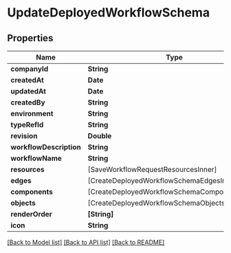 # UpdateDeployedWorkflowSchema

## Properties
Name | Type | Description | Notes
------------ | ------------- | ------------- | -------------
**companyId** | **String** |  | [optional] 
**createdAt** | **Date** |  | [optional] 
**updatedAt** | **Date** |  | [optional] 
**createdBy** | **String** |  | [optional] 
**environment** | **String** |  | [optional] 
**typeRefId** | **String** |  | [optional] 
**revision** | **Double** |  | [optional] 
**workflowDescription** | **String** |  | [optional] 
**workflowName** | **String** |  | [optional] 
**resources** | [SaveWorkflowRequestResourcesInner] |  | [optional] 
**edges** | [CreateDeployedWorkflowSchemaEdgesInner] |  | [optional] 
**components** | [CreateDeployedWorkflowSchemaComponentsInner] |  | [optional] 
**objects** | [CreateDeployedWorkflowSchemaObjectsInner] |  | [optional] 
**renderOrder** | **[String]** |  | [optional] 
**icon** | **String** |  | [optional] 

[[Back to Model list]](../README.md#documentation-for-models) [[Back to API list]](../README.md#documentation-for-api-endpoints) [[Back to README]](../README.md)


